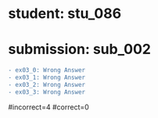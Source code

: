 # student: stu_086
# submission: sub_002

```diff
- ex03_0: Wrong Answer
- ex03_1: Wrong Answer
- ex03_2: Wrong Answer
- ex03_3: Wrong Answer
```
#incorrect=4
#correct=0
